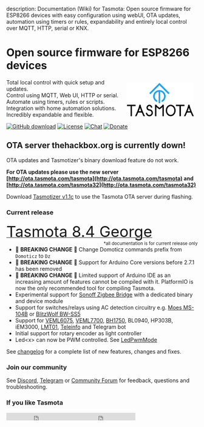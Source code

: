 description: Documentation (Wiki) for Tasmota: Open source firmware for ESP8266 devices with easy configuration using webUI, OTA updates, automation using timers or rules, expandability and entirely local control over MQTT, HTTP, serial or KNX.

# Open source firmware for ESP8266 devices

<img style="margin: 10px 10px; float:right; width:35%" src="_media/frontlogo.svg" alt="Tasmota Logo"></img>
Total local control with quick setup and updates.    
Control using MQTT, Web UI, HTTP or serial.    
Automate using timers, rules or scripts.    
Integration with home automation solutions.    
Incredibly expandable and flexible.     

[![GitHub download](https://img.shields.io/github/downloads/arendst/Tasmota/total.svg?style=flat-square&color=green)](https://github.com/arendst/Tasmota/releases/latest)
[![License](https://img.shields.io/github/license/arendst/Tasmota.svg?style=flat-square)](https://github.com/arendst/Tasmota/blob/development/LICENSE.txt)
[![Chat](https://img.shields.io/discord/479389167382691863.svg?style=flat-square&color=blueviolet)](https://discord.gg/Ks2Kzd4)
[![Donate](https://img.shields.io/badge/donate-PayPal-blue.svg?style=flat-square)](https://paypal.me/tasmota)

## OTA server thehackbox.org is currently down! 
OTA updates and Tasmotizer's binary download feature do not work.

**For OTA updates please use the new server [http://ota.tasmota.com/tasmota](http://ota.tasmota.com/tasmota) and [http://ota.tasmota.com/tasmota32](http://ota.tasmota.com/tasmota32)**

Download [Tasmotizer v1.1c](https://github.com/tasmota/tasmotizer/releases/tag/v.1.1c) to use the Tasmota OTA server during flashing.

### Current release 
<a href="https://github.com/arendst/Tasmota/releases/tag/v8.4.0"><span style="font-size:40px;">Tasmota 8.4 George</span></a><small><span style="float:right">\*all documentation is for current release only</small></span><br>

- :rotating_light: **BREAKING CHANGE** :rotating_light: Change Domoticz commands prefix from `Domoticz` to `Dz`
- :rotating_light: **BREAKING CHANGE** :rotating_light: Support for Arduino Core versions before 2.7.1 has been removed
- :rotating_light: **BREAKING CHANGE** :rotating_light: Limited support of Arduino IDE as an increasing amount of features cannot be compiled with it. PlatformIO is now the only recommended tool for compiling Tasmota.
- Experimental support for [Sonoff Zigbee Bridge](https://templates.blakadder.com/sonoff_ZBBridge.html) with a dedicated binary and device module
- Support for switches/relays using AC detection circuitry e.g. [Moes MS-104B](https://templates.blakadder.com/moes-MS-104B.html) or [BlitzWolf BW-SS5](https://templates.blakadder.com/blitzwolf_BW-SS5.html)
- Support for [VEML6075](VEML6075), [VEML7700](VEML7700), [BH1750](BH1750), BL0940, HP303B, iEM3000, [LMT01](LMT01.md), [Teleinfo](http://hallard.me/category/tinfo/) and Telegram bot
- Initial support for rotary encoder as light controller
- Led<x\> can now be PWM controlled. See [LedPwmMode](Commands.md#ledpwmmode)

See [changelog](changelog.md) for a complete list of new features, changes and fixes.

### Join our community
See [Discord](https://discord.gg/Ks2Kzd4), [Telegram](https://t.me/tasmota) or [Community Forum](https://groups.google.com/d/forum/sonoffusers) for feedback, questions and troubleshooting.

### If you like Tasmota
<iframe src="https://ghbtns.com/github-btn.html?user=arendst&repo=tasmota&type=star&count=true" frameborder="0" scrolling="0" width="170px" height="20px"></iframe><iframe src="https://ghbtns.com/github-btn.html?user=arendst&repo=tasmota&type=fork&count=true" frameborder="0" scrolling="0" width="170px" height="20px"></iframe> 
